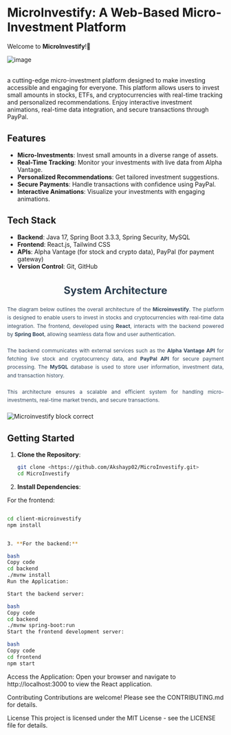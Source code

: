 # MicroInvestify: A Web-Based Micro-Investment Platform


Welcome to **MicroInvestify**!🎊
<br>

![image](https://github.com/user-attachments/assets/d920ffef-7d86-410f-a289-126c8eb80e47)

<br>
a cutting-edge micro-investment platform designed to make investing accessible and engaging for everyone. This platform allows users to invest small amounts in stocks, ETFs, and cryptocurrencies with real-time tracking and personalized recommendations. Enjoy interactive investment animations, real-time data integration, and secure transactions through PayPal.

## Features

- **Micro-Investments**:     Invest small amounts in a diverse range of assets.
- **Real-Time Tracking**:    Monitor your investments with live data from Alpha Vantage.
- **Personalized Recommendations**:    Get tailored investment suggestions.
- **Secure Payments**:    Handle transactions with confidence using PayPal.
- **Interactive Animations**:    Visualize your investments with engaging animations.

## Tech Stack

- **Backend**: Java 17, Spring Boot 3.3.3, Spring Security, MySQL
- **Frontend**: React.js, Tailwind CSS
- **APIs**: Alpha Vantage (for stock and crypto data), PayPal (for payment gateway)
- **Version Control**: Git, GitHub

<h2 style="font-size: 24px; color: #2c3e50; text-align: center; margin-bottom: 20px;">System Architecture</h2>
<p style="font-size: 12px; line-height: 1.6; color: #34495e; text-align: justify; margin-bottom: 20px;">
    The diagram below outlines the overall architecture of the <strong>Microinvestify</strong>. 
    The platform is designed to enable users to invest in stocks and cryptocurrencies with real-time data integration. 
    The frontend, developed using <strong>React</strong>, interacts with the backend powered by <strong>Spring Boot</strong>, 
    allowing seamless data flow and user authentication. 
    <br><br>
    The backend communicates with external services such as the <strong>Alpha Vantage API</strong> for fetching live stock and 
    cryptocurrency data, and <strong>PayPal API</strong> for secure payment processing. The <strong>MySQL</strong> database is 
    used to store user information, investment data, and transaction history.
    <br><br>
    This architecture ensures a scalable and efficient system for handling micro-investments, real-time market trends, 
    and secure transactions.
</p>

![Microinvestify block correct](https://github.com/user-attachments/assets/435a8bf0-da2d-456c-b278-2d59b145140c)



## Getting Started

1. **Clone the Repository**:
   ```bash
   git clone <https://github.com/Akshayp02/MicroInvestify.git>
   cd MicroInvestify
2. **Install Dependencies**:

For the frontend:

```bash

cd client-microinvestify
npm install


3. **For the backend:**

bash
Copy code
cd backend
./mvnw install
Run the Application:

Start the backend server:

bash
Copy code
cd backend
./mvnw spring-boot:run
Start the frontend development server:

bash
Copy code
cd frontend
npm start

```
Access the Application: Open your browser and navigate to http://localhost:3000 to view the React application.

Contributing
Contributions are welcome! Please see the CONTRIBUTING.md for details.

License
This project is licensed under the MIT License - see the LICENSE file for details.


